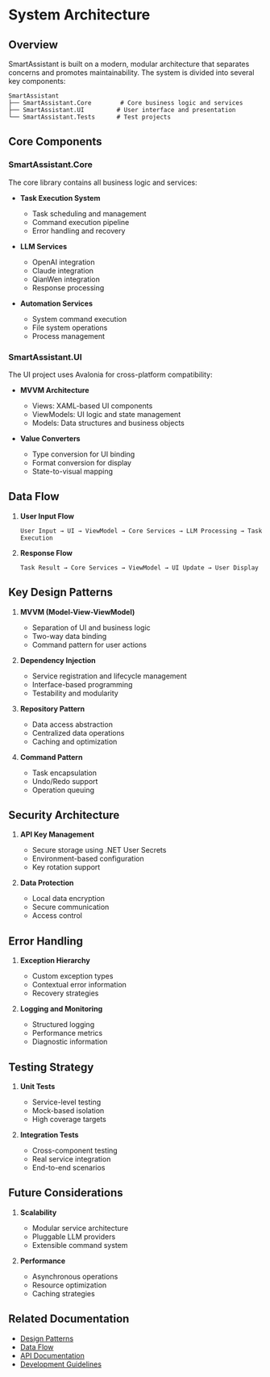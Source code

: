 # System Architecture

## Overview

SmartAssistant is built on a modern, modular architecture that separates concerns and promotes maintainability. The system is divided into several key components:

```
SmartAssistant
├── SmartAssistant.Core        # Core business logic and services
├── SmartAssistant.UI         # User interface and presentation
└── SmartAssistant.Tests      # Test projects
```

## Core Components

### SmartAssistant.Core

The core library contains all business logic and services:

- **Task Execution System**
  - Task scheduling and management
  - Command execution pipeline
  - Error handling and recovery

- **LLM Services**
  - OpenAI integration
  - Claude integration
  - QianWen integration
  - Response processing

- **Automation Services**
  - System command execution
  - File system operations
  - Process management

### SmartAssistant.UI

The UI project uses Avalonia for cross-platform compatibility:

- **MVVM Architecture**
  - Views: XAML-based UI components
  - ViewModels: UI logic and state management
  - Models: Data structures and business objects

- **Value Converters**
  - Type conversion for UI binding
  - Format conversion for display
  - State-to-visual mapping

## Data Flow

1. **User Input Flow**
   ```
   User Input → UI → ViewModel → Core Services → LLM Processing → Task Execution
   ```

2. **Response Flow**
   ```
   Task Result → Core Services → ViewModel → UI Update → User Display
   ```

## Key Design Patterns

1. **MVVM (Model-View-ViewModel)**
   - Separation of UI and business logic
   - Two-way data binding
   - Command pattern for user actions

2. **Dependency Injection**
   - Service registration and lifecycle management
   - Interface-based programming
   - Testability and modularity

3. **Repository Pattern**
   - Data access abstraction
   - Centralized data operations
   - Caching and optimization

4. **Command Pattern**
   - Task encapsulation
   - Undo/Redo support
   - Operation queuing

## Security Architecture

1. **API Key Management**
   - Secure storage using .NET User Secrets
   - Environment-based configuration
   - Key rotation support

2. **Data Protection**
   - Local data encryption
   - Secure communication
   - Access control

## Error Handling

1. **Exception Hierarchy**
   - Custom exception types
   - Contextual error information
   - Recovery strategies

2. **Logging and Monitoring**
   - Structured logging
   - Performance metrics
   - Diagnostic information

## Testing Strategy

1. **Unit Tests**
   - Service-level testing
   - Mock-based isolation
   - High coverage targets

2. **Integration Tests**
   - Cross-component testing
   - Real service integration
   - End-to-end scenarios

## Future Considerations

1. **Scalability**
   - Modular service architecture
   - Pluggable LLM providers
   - Extensible command system

2. **Performance**
   - Asynchronous operations
   - Resource optimization
   - Caching strategies

## Related Documentation

- [Design Patterns](./design-patterns.md)
- [Data Flow](./data-flow.md)
- [API Documentation](../api/core-services.md)
- [Development Guidelines](../guides/development-guidelines.md)
